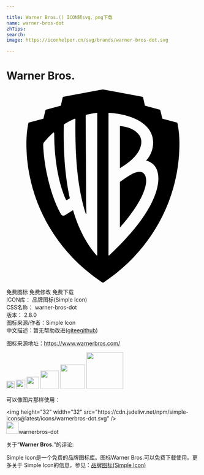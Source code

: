 ```yaml
---

title: Warner Bros.() ICON转svg、png下载
name: warner-bros-dot
zhTips: 
search: 
image: https://iconhelper.cn/svg/brands/warner-bros-dot.svg

---
```


# Warner Bros.  <small style="font-size: 60%;font-weight: 100"></small>

<div id="svg" class="svg-wrap">
<svg role="img" viewBox="0 0 24 24" xmlns="http://www.w3.org/2000/svg"><title>Warner Bros. icon</title><path d="M16.5798 10.2379c-.5236 0-.9992.201-2.4648 1.2525v5.6593c2.5407-2.8547 3.2641-4.808 3.2641-5.81-.0026-.7013-.3264-1.1018-.7993-1.1018zm.1998-3.7564c0-1.0047-1.1458-1.8286-2.6646-1.9284v5.234c1.9165-1.1267 2.664-2.2566 2.664-3.3056zm4.5098-2.2211c-.0246-.0998-.05-.1373-.0999-.15l-1.796-.4763-.249-1.0268c-.0127-.0503-.0254-.0878-.0747-.0998l-1.8439-.501-.2238-.9773a.1372.1372 0 00-.1-.1253L12.1154.0111a.6414.6414 0 00-.2372 0l-4.789.8928a.1372.1372 0 00-.0998.1253l-.2245.9773-1.8432.5003c-.05.012-.062.0496-.0747.0998l-.249 1.0268-1.7914.477c-.0493.0127-.0746.0502-.0992.15a12.9347 12.9347 0 00-.2245 2.4301c0 7.214 3.737 13.4768 9.3174 17.209A.2493.2493 0 0012 24a.2493.2493 0 00.1999-.1005c5.5803-3.7322 9.3173-9.995 9.3173-17.209a12.9906 12.9906 0 00-.2284-2.4301zm-9.9922 16.3208c0 .0503-.05.075-.0992.0248-1.3703-1.5774-2.2916-3.5058-2.9144-5.6097l-.9466.6028c-.2491.1755-.4483.1005-.5995-.1748-1.2704-2.254-2.0924-5.9614-2.167-8.565a.4522.4522 0 01.1246-.3255 11.8352 11.8352 0 011.0958-1.1521c.0746-.075.1499-.0255.1499.0998 0 3.2057.5475 6.1858 1.4195 8.1396.0746.15.1492.15.2492.075l.2737-.1754c-.5229-2.329-.822-5.4343-.7474-9.0158 0-.1253.0253-.1755.1-.225a8.7268 8.7268 0 011.195-.6264c.1246-.0502.1499-.0247.1499.075-.0706 5.2086.3544 8.8136 1.2743 11.6938.0247.075.0993.0495.0993-.0255-.05-1.0516-.05-1.978-.05-3.1053l-.0493-8.991c0-.0998.0247-.15.1246-.1748a9.9022 9.9022 0 011.245-.2257.0664.0664 0 01.0557.019.0672.0672 0 01.019.056zm1.4949.0248c-.05.0503-.1.0255-.1-.0248V2.9757a.0672.0672 0 01.019-.056.0664.0664 0 01.0557-.019c3.3373.2257 5.4797 1.6283 5.4797 3.6565a3.4113 3.4113 0 01-.872 2.2774c1.0958.3007 1.5195 1.1273 1.5195 2.2292.002 1.9538-1.4176 5.185-6.1 9.5422Z"/></svg>
</div>
<detail full-name='warner-bros-dot'></detail>

<div class="detail-page">
<p>
<span><span class="badge-success badge">免费图标</span> <span class="badge-success badge">免费修改</span>  <span class="badge-success badge">免费下载</span> </span>
<br/>
<span>
ICON库：
<span class="badge-secondary badge">品牌图标(Simple Icon)</span> 
</span>
<br/>
<span>
CSS名称：
<span class="badge-secondary badge">warner-bros-dot</span> 
</span>

<br/>
<span>
版本：
<span class="badge-secondary badge">2.8.0</span> 
</span>
<br/>
<span>图标来源/作者：<span class="badge-light badge">Simple Icon</span></span> 
<br/>
<span class="zh-detail">中文描述：暂无<span class="help-link"><span>帮助改进</span>(<a href="https://gitee.com/liuwave/icon-helper/edit/master/json/brands/warner-bros-dot.json" target="_blank" rel="noopener noreferrer">gitee</a><a href="https://github.com/liuwave/icon-helper/edit/master/json/brands/warner-bros-dot.json" target="_blank" rel="noopener noreferrer">github</a></span>)</span><br/>
</p>
</div><div class="description description alert alert-light"><p>图标来源地址：<a href="https://www.warnerbros.com/" target="_blank" rel="noopener noreferrer">https://www.warnerbros.com/</a></p></div>
<div class="alert alert-dark">
<img height="21" width="21" src="https://cdn.jsdelivr.net/npm/simple-icons@latest/icons/warnerbros-dot.svg" />
<img height="24" width="24" src="https://cdn.jsdelivr.net/npm/simple-icons@latest/icons/warnerbros-dot.svg" />
<img height="32" width="32" src="https://cdn.jsdelivr.net/npm/simple-icons@latest/icons/warnerbros-dot.svg" />
<img height="48" width="48" src="https://cdn.jsdelivr.net/npm/simple-icons@latest/icons/warnerbros-dot.svg" />
<img height="64" width="64" src="https://cdn.jsdelivr.net/npm/simple-icons@latest/icons/warnerbros-dot.svg" />
<img height="96" width="96" src="https://cdn.jsdelivr.net/npm/simple-icons@latest/icons/warnerbros-dot.svg" />

</div>
<div>
  <p>可以像图片那样使用：    
  </p>
  <div class="alert alert-primary" style="font-size: 14px">
    &lt;img height="32" width="32" src="https://cdn.jsdelivr.net/npm/simple-icons@latest/icons/warnerbros-dot.svg" /&gt;
    <copy-btn content='<img height="32" width="32" src="https://cdn.jsdelivr.net/npm/simple-icons@latest/icons/warnerbros-dot.svg" />'></copy-btn>
  </div>
  <div class="alert alert-secondary">
    <img height="32" width="32" src="https://cdn.jsdelivr.net/npm/simple-icons@latest/icons/warnerbros-dot.svg" />warnerbros-dot
    <copy-btn content="warnerbros-dot" btn-title="复制图标名称"></copy-btn>
  </div>
</div>
<div class="icon-detail__container">
<p>关于“<b>Warner Bros.</b>”的评论:</p>
</div>
<Vssue title="关于“Warner Bros.”的评论" />
<div><p>Simple Icon是一个免费的品牌图标库。图标Warner Bros.可以免费下载使用。更多关于  Simple Icon的信息，参见：<a target="_blank" href="https://iconhelper.cn/brands.html">品牌图标(Simple Icon)</a>
</p></div>
